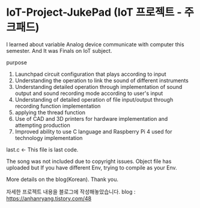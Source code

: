 # IoT-Project-JukePad (IoT 프로젝트 - 주크패드)

I learned about variable Analog device communicate with computer this semester.
And It was Finals on IoT subject.

purpose
 1) Launchpad circuit configuration that plays according to input
 2) Understanding the operation to link the sound of different instruments 
 3) Understanding detailed operation through implementation of sound output and sound recording mode according to user's input
 4) Understanding of detailed operation of file input/output through recording function implementation
 5) applying the thread function
 6) Use of CAD and 3D printers for hardware implementation and attempting production
 7) Improved ability to use C language and Raspberry Pi 4 used for technology implementation
 
 last.c <- This file is last code.

The song was not included due to copyright issues.
Object file has uploaded but If you have different Env, trying to compile as your Env.
 
More details on the blog(Korean). Thank you.

자세한 프로젝트 내용을 블로그에 작성해놓았습니다.
blog : https://anhanryang.tistory.com/48
